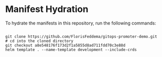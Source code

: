 
# Manifest Hydration

To hydrate the manifests in this repository, run the following commands:

```shell

git clone https://github.com/FlorisFeddema/gitops-promoter-demo.git
# cd into the cloned directory
git checkout a8e548176f173d2f1a5855d8ad711fdd70c3e88d
helm template . --name-template development --include-crds
```